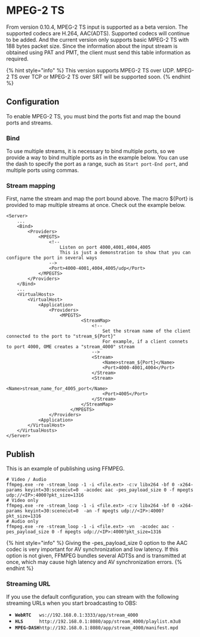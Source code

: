# MPEG-2 TS

From version 0.10.4, MPEG-2 TS input is supported as a beta version. The supported codecs are H.264, AAC(ADTS). Supported codecs will continue to be added. And the current version only supports basic MPEG-2 TS with 188 bytes packet size. Since the information about the input stream is obtained using PAT and PMT, the client must send this table information as required.

{% hint style="info" %}
This version supports MPEG-2 TS over UDP. MPEG-2 TS over TCP or MPEG-2 TS over SRT will be supported soon.
{% endhint %}

## Configuration

To enable MPEG-2 TS, you must bind the ports fist and map the bound ports and streams.

### Bind

To use multiple streams, it is necessary to bind multiple ports, so we provide a way to bind multiple ports as in the example below. You can use the dash to specify the port as a range, such as `Start port-End port`, and multiple ports using commas.

### Stream mapping

First, name the stream and map the port bound above. The macro ${Port} is provided to map multiple streams at once. Check out the example below.

```markup
<Server>
	...
	<Bind>
		<Providers>
			<MPEGTS>
				<!--
					Listen on port 4000,4001,4004,4005
					This is just a demonstration to show that you can configure the port in several ways
				-->
				<Port>4000-4001,4004,4005/udp</Port>
			</MPEGTS>
		</Providers>
	</Bind>
	...
	<VirtualHosts>
		<VirtualHost>
			<Application>
				<Providers>
					<MPEGTS>
							<StreamMap>
								<!--
									Set the stream name of the client connected to the port to "stream_${Port}"
									For example, if a client connets to port 4000, OME creates a "stream_4000" stream
								-->
								<Stream>
									<Name>stream_${Port}</Name>
									<Port>4000-4001,4004</Port>
								</Stream>
								<Stream>
									<Name>stream_name_for_4005_port</Name>
									<Port>4005</Port>
								</Stream>
							</StreamMap>
						</MPEGTS>
				</Providers>
			<Application>
		</VirtualHost>
	</VirtualHosts>
</Server>
```

## Publish

This is an example of publishing using FFMPEG.

```markup
# Video / Audio
ffmpeg.exe -re -stream_loop -1 -i <file.ext> -c:v libx264 -bf 0 -x264-params keyint=30:scenecut=0  -acodec aac -pes_payload_size 0 -f mpegts udp://<IP>:4000?pkt_size=1316
# Video only
ffmpeg.exe -re -stream_loop -1 -i <file.ext> -c:v libx264 -bf 0 -x264-params keyint=30:scenecut=0  -an -f mpegts udp://<IP>:4000?pkt_size=1316
# Audio only
ffmpeg.exe -re -stream_loop -1 -i <file.ext> -vn  -acodec aac -pes_payload_size 0 -f mpegts udp://<IP>:4000?pkt_size=1316
```

{% hint style="info" %}
Giving the -pes\_payload\_size 0 option to the AAC codec is very important for AV synchronization and low latency. If this option is not given, FFMPEG bundles several ADTSs and is transmitted at once, which may cause high latency and AV synchronization errors.
{% endhint %}

### Streaming URL

If you use the default configuration, you can stream with the following streaming URLs when you start broadcasting to OBS:

* **`WebRTC   `**`ws://192.168.0.1:3333/app/stream_4000`
* **`HLS      `**`http://192.168.0.1:8080/app/stream_4000/playlist.m3u8`
* **`MPEG-DASH`**`http://192.168.0.1:8080/app/stream_4000/manifest.mpd`

